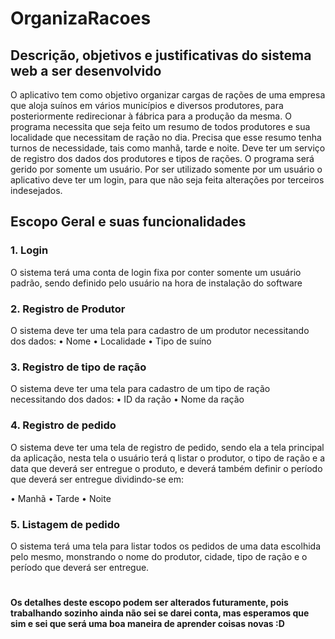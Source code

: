 # OrganizaRacoes

## Descrição, objetivos e justificativas do sistema web a ser desenvolvido

O aplicativo tem como objetivo organizar cargas de rações de uma empresa que aloja suínos em vários municípios e diversos produtores, para posteriormente redirecionar à fábrica para a produção da mesma. O programa necessita que seja feito um resumo de todos produtores e sua localidade que necessitam de ração no dia. Precisa que esse resumo tenha turnos de necessidade, tais como manhã, tarde e noite. Deve ter um serviço de registro dos dados dos produtores e tipos de rações. O programa será gerido por somente um usuário. Por ser utilizado somente por um usuário o aplicativo deve ter um login, para que não seja feita alterações por terceiros indesejados.

## Escopo Geral e suas funcionalidades 

### 1. Login
O sistema terá uma conta de login fixa por conter somente um usuário padrão, sendo definido pelo usuário na hora de instalação do software

### 2. Registro de Produtor
O sistema deve ter uma tela para cadastro de um produtor necessitando dos dados:
•	Nome
•	Localidade
•	Tipo de suíno

### 3. Registro de tipo de ração
O sistema deve ter uma tela para cadastro de um tipo de ração necessitando dos dados:
•	ID da ração
•	Nome da ração

### 4. Registro de pedido
O sistema deve ter uma tela de registro de pedido, sendo ela a tela principal da aplicação, nesta tela o usuário terá q listar o produtor, o tipo de ração e a data que deverá ser entregue o produto, e deverá também definir o período que deverá ser entregue dividindo-se em:

•	Manhã
•	Tarde
•	Noite

### 5. Listagem de pedido
O sistema terá uma tela para listar todos os pedidos de uma data escolhida pelo mesmo, monstrando o nome do produtor, cidade, tipo de ração e o período que deverá ser entregue.

#
**Os detalhes deste escopo podem ser alterados futuramente, pois trabalhando sozinho ainda não sei se darei conta, mas esperamos que sim e sei que será uma boa maneira de aprender coisas novas :D**
